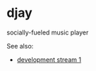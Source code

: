 # djay
socially-fueled music player

See also:
- [development stream 1](https://youtu.be/ebB-h8Ser_w)

